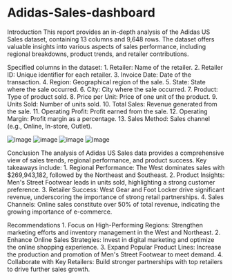 # Adidas-Sales-dashboard
Introduction
This report provides an in-depth analysis of the Adidas US Sales dataset, containing 13 columns and 9,648 rows. The dataset offers valuable insights into various aspects of sales performance, including regional breakdowns, product trends, and retailer contributions.



Specified columns in the dataset:
1.
Retailer: Name of the retailer.
2.
Retailer ID: Unique identifier for each retailer.
3.
Invoice Date: Date of the transaction.
4.
Region: Geographical region of the sale.
5.
State: State where the sale occurred.
6.
City: City where the sale occurred.
7.
Product: Type of product sold.
8.
Price per Unit: Price of one unit of the product.
9.
Units Sold: Number of units sold.
10.
Total Sales: Revenue generated from the sale.
11.
Operating Profit: Profit earned from the sale.
12.
Operating Margin: Profit margin as a percentage.
13.
Sales Method: Sales channel (e.g., Online, In-store, Outlet).


![image](https://github.com/user-attachments/assets/6d8a5c31-1bcb-4004-9542-05a173744c5e)
![image](https://github.com/user-attachments/assets/f1caca44-d547-42fd-aa06-f9883e69c0bd)
![image](https://github.com/user-attachments/assets/6eaee7e1-2682-4819-a3ca-6ba78d0359bc)
![image](https://github.com/user-attachments/assets/f925ec31-95d1-4b73-a8c2-068e3d1b3800)


Conclusion
The analysis of Adidas US Sales data provides a comprehensive view of sales trends, regional performance, and product success. Key takeaways include:
1.
Regional Performance: The West dominates sales with $269,943,182, followed by the Northeast and Southeast.
2.
Product Insights: Men's Street Footwear leads in units sold, highlighting a strong customer preference.
3.
Retailer Success: West Gear and Foot Locker drive significant revenue, underscoring the importance of strong retail partnerships.
4.
Sales Channels: Online sales constitute over 50% of total revenue, indicating the growing importance of e-commerce.



Recommendations
1.
Focus on High-Performing Regions: Strengthen marketing efforts and inventory management in the West and Northeast.
2.
Enhance Online Sales Strategies: Invest in digital marketing and optimize the online shopping experience.
3.
Expand Popular Product Lines: Increase the production and promotion of Men's Street Footwear to meet demand.
4.
Collaborate with Key Retailers: Build stronger partnerships with top retailers to drive further sales growth.
